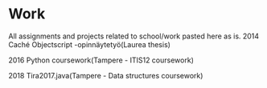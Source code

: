 # Work
All assignments and projects related to school/work pasted here as is.
2014
  Caché Objectscript -opinnäytetyö(Laurea thesis)
  
2016
  Python coursework(Tampere - ITIS12 coursework)
  
2018
  Tira2017.java(Tampere - Data structures coursework)
